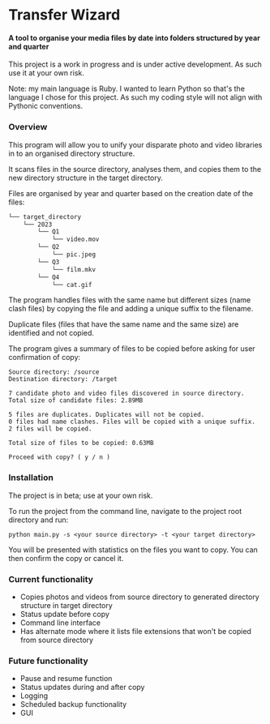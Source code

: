 # Transfer Wizard
#### A tool to organise your media files by date into folders structured by year and quarter

This project is a work in progress and is under active development. As such use it at your own risk.

Note: my main language is Ruby. I wanted to learn Python so that's the language I chose for this project. As such my coding style will not align with Pythonic conventions.

### Overview

This program will allow you to unify your disparate photo and video libraries in to an organised directory structure.

It scans files in the source directory, analyses them, and copies them to the new directory structure in the target directory.

Files are organised by year and quarter based on the creation date of the files: 
```bash
└── target_directory
    └── 2023
        └── Q1
            └── video.mov
        └── Q2
            └── pic.jpeg        
        └── Q3
            └── film.mkv        
        └── Q4
            └── cat.gif
```

The program handles files with the same name but different sizes (name clash files) by copying the file and adding a unique suffix to the filename.

Duplicate files (files that have the same name and the same size) are identified and not copied.

The program gives a summary of files to be copied before asking for user confirmation of copy:

```commandline
Source directory: /source
Destination directory: /target

7 candidate photo and video files discovered in source directory.
Total size of candidate files: 2.89MB

5 files are duplicates. Duplicates will not be copied.
0 files had name clashes. Files will be copied with a unique suffix.
2 files will be copied.

Total size of files to be copied: 0.63MB

Proceed with copy? ( y / n )
```

### Installation

The project is in beta; use at your own risk.

To run the project from the command line, navigate to the project root directory and run:

`python main.py -s <your source directory> -t <your target directory>`

You will be presented with statistics on the files you want to copy. You can then confirm the copy or cancel it.


### Current functionality
- Copies photos and videos from source directory to generated directory structure in target directory
- Status update before copy
- Command line interface
- Has alternate mode where it lists file extensions that won't be copied from source directory

### Future functionality
- Pause and resume function
- Status updates during and after copy
- Logging
- Scheduled backup functionality
- GUI
